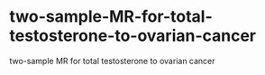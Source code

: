 # two-sample-MR-for-total-testosterone-to-ovarian-cancer
two-sample MR for total testosterone to ovarian cancer
